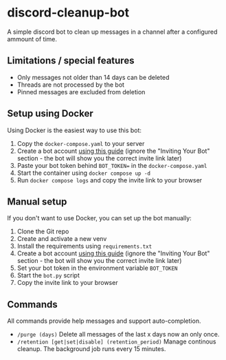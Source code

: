 # discord-cleanup-bot
A simple discord bot to clean up messages in a channel after a configured ammount of time.

## Limitations / special features
- Only messages not older than 14 days can be deleted
- Threads are not processed by the bot
- Pinned messages are excluded from deletion

## Setup using Docker
Using Docker is the easiest way to use this bot:
1. Copy the `docker-compose.yaml` to your server
2. Create a bot account [using this guide](https://discordpy.readthedocs.io/en/stable/discord.html#creating-a-bot-account) (ignore the "Inviting Your Bot" section - the bot will show you the correct invite link later)
3. Paste your bot token behind `BOT_TOKEN=` in the `docker-compose.yaml`
4. Start the container using `docker compose up -d`
5. Run `docker compose logs` and copy the invite link to your browser

## Manual setup
If you don't want to use Docker, you can set up the bot manually:
1. Clone the Git repo
2. Create and activate a new venv
3. Install the requirements using `requirements.txt`
4. Create a bot account [using this guide](https://discordpy.readthedocs.io/en/stable/discord.html#creating-a-bot-account) (ignore the "Inviting Your Bot" section - the bot will show you the correct invite link later)
5. Set your bot token in the environment variable `BOT_TOKEN`
6. Start the `bot.py` script
7. Copy the invite link to your browser

## Commands
All commands provide help messages and support auto-completion.
- `/purge (days)` Delete all messages of the last x days now an only once.
- `/retention [get|set|disable] (retention_period)` Manage continous cleanup. The background job runs every 15 minutes.